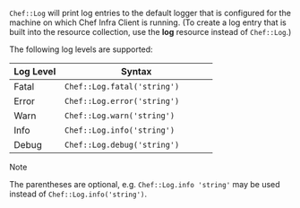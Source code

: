 `Chef::Log` will print log entries to the default logger that is
configured for the machine on which Chef Infra Client is running. (To
create a log entry that is built into the resource collection, use the
**log** resource instead of `Chef::Log`.)

The following log levels are supported:

<table>
<colgroup>
<col style="width: 25%" />
<col style="width: 75%" />
</colgroup>
<thead>
<tr class="header">
<th>Log Level</th>
<th>Syntax</th>
</tr>
</thead>
<tbody>
<tr class="odd">
<td>Fatal</td>
<td><code>Chef::Log.fatal('string')</code></td>
</tr>
<tr class="even">
<td>Error</td>
<td><code>Chef::Log.error('string')</code></td>
</tr>
<tr class="odd">
<td>Warn</td>
<td><code>Chef::Log.warn('string')</code></td>
</tr>
<tr class="even">
<td>Info</td>
<td><code>Chef::Log.info('string')</code></td>
</tr>
<tr class="odd">
<td>Debug</td>
<td><code>Chef::Log.debug('string')</code></td>
</tr>
</tbody>
</table>

<div class="admonition-note">

<p class="admonition-note-title">Note</p>

<div class="admonition-note-text">

The parentheses are optional, e.g. `Chef::Log.info 'string'` may be used
instead of `Chef::Log.info('string')`.



</div>

</div>